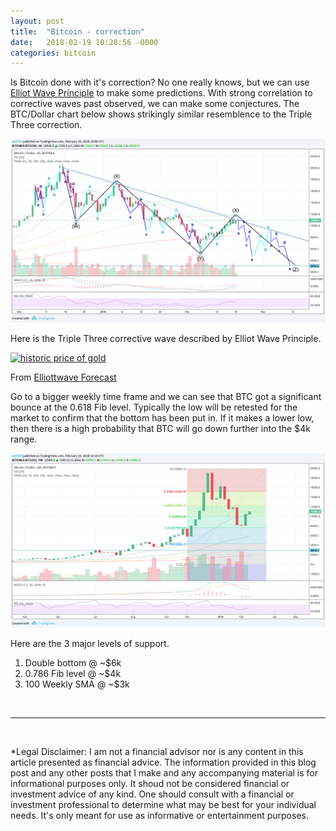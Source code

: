 ```yaml
---
layout: post
title:  "Bitcoin - correction"
date:   2018-02-19 10:28:56 -0000
categories: bitcoin
---
```


Is Bitcoin done with it's correction? No one really knows, but we can use [Elliot Wave Principle][2] to make some predictions. With strong correlation to corrective waves past observed, we can make some conjectures. The BTC/Dollar chart below shows strikingly similar resemblence to the Triple Three correction.

![b](/assets/bitcoin-correction-micro-2018-02-19.png)

Here is the Triple Three corrective wave described by Elliot Wave Principle.

[![historic price of gold](https://elliottwave-forecast.com/wp-content/uploads/2017/01/Triple-Three.jpg)][1]

From [Elliottwave Forecast][1]

Go to a bigger weekly time frame and we can see that BTC got a significant bounce at the 0.618 Fib level. Typically the low will be retested for the market to confirm that the bottom has been put in. If it makes a lower low, then there is a high probability that BTC will go down further into the $4k range.

![a](/assets/bitcoin-correction-2018-02-19.png)

Here are the 3 major levels of support.

1. Double bottom @ ~$6k
2. 0.786 Fib level @ ~$4k
3. 100 Weekly SMA @ ~$3k

<br/>

---

<br/>

*Legal Disclaimer: I am not a financial advisor nor is any content in this article presented as financial advice. The information provided in this blog post and any other posts that I make and any accompanying material is for informational purposes only. It shoud not be considered financial or investment advice of any kind. One should consult with a financial or investment professional to determine what may be best for your individual needs. It's only meant for use as informative or entertainment purposes.


[1]: https://elliottwave-forecast.com/elliott-wave-theory/#triple-three
[2]: https://en.wikipedia.org/wiki/Elliott_wave_principle
